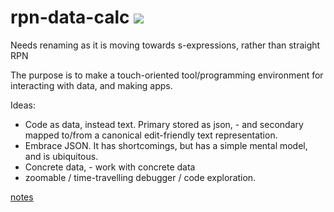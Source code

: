# rpn-data-calc ![](https://rpn-data-calc.solsort.com/icon-small.png)

Needs renaming as it is moving towards s-expressions, rather than straight RPN

The purpose is to make a touch-oriented tool/programming environment for interacting with data, and making apps.

Ideas:

- Code as data, instead text. Primary stored as json, - and secondary mapped to/from a canonical edit-friendly text representation.
- Embrace JSON. It has shortcomings, but has a simple mental model, and is ubiquitous.
- Concrete data, - work with concrete data
- zoomable / time-travelling debugger / code exploration.

[notes](./notes.org)
